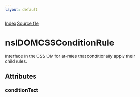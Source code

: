 ```yaml
---
layout: default
---
```

<div id='links'><a href="../index.html">Index</a>
<a href="http://dxr.mozilla.org/mozilla-central/source/dom/interfaces/css/nsIDOMCSSConditionRule.idl">Source file</a>
</div>

# nsIDOMCSSConditionRule #
  
Interface in the CSS OM for at-rules that conditionally apply their  
child rules.  
  

## Attributes ##

### conditionText ###
